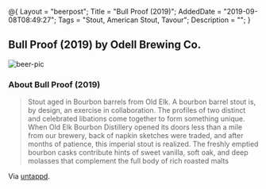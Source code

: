@{
 Layout = "beerpost";
 Title = "Bull Proof (2019)";
 AddedDate = "2019-09-08T08:49:27";
 Tags = "Stout, American Stout, Tavour";
 Description = "";
 }
 

## Bull Proof (2019) by Odell Brewing Co.

![beer-pic]

### About Bull Proof (2019)

> Stout aged in Bourbon barrels from Old Elk. A bourbon barrel stout is, by design, an exercise in collaboration. The profiles of two distinct and celebrated libations come together to form something unique. When Old Elk Bourbon Distillery opened its doors less than a mile from our brewery, back of napkin sketches were traded, and after months of patience, this imperial stout is realized. The freshly emptied bourbon casks contribute hints of sweet vanilla, soft oak, and deep molasses that complement the full body of rich roasted malts

Via [untappd][untappd-url].

[untappd-url]: <https://untappd.com//b/odell-brewing-co-bull-proof-2019/3079113>
[beer-pic]: https://jasonpowley.com/assets/img/2019-09-08-bull-proof-2019.jpeg "Bull Proof (2019) by Odell Brewing Co."
